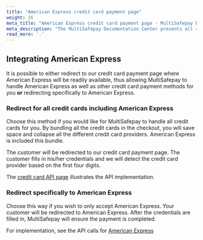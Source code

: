 ```yaml
---
title: "American Express credit card payment page"
weight: 26
meta_title: "American Express credit card payment page - MultiSafepay Docs"
meta_description: "The MultiSafepay Documentation Center presents all relevant information about our Plugins and API. You can also find support pages for payment methods, tools and general questions as well as the contact details of our Support and Integration Teams."
read_more: '.'
--- 
```

## Integrating American Express

It is possible to either redirect to our credit card payment page where American Express will be readily available, thus allowing MultiSafepay to handle American Express as well as other credit card payment methods for you __or__ redirecting specifically to American Express.

### Redirect for all credit cards including American Express
Choose this method if you would like for MultiSafepay to handle all credit cards for you. By bundling all the credit cards in the checkout, you will save space and collapse all the different credit card providers. American Express is included this bundle.

The customer will be redirected to our credit card payment page. The customer fills in his/her credentials and we will detect the credit card provider based on the first four digits.

The [credit card API page](/api/#credit-cards) illustrates the API implementation.

### Redirect specifically to American Express
Choose this way if you wish to only accept American Express. Your customer will be redirected to American Express. After the credentials are filled in, MultiSafepay will ensure the payment is completed.

For implementation, see the API calls for [American Express](/api/#american-express)